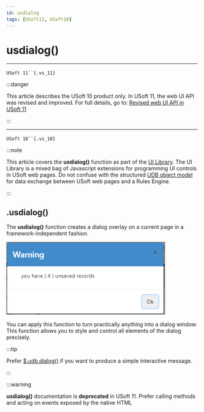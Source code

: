 ```yaml
---
id: usdialog
tags: [USoft11, USoft10]
---
```

# usdialog()



----

`USoft 11``{.vs_11}`


:::danger

This article describes the USoft 10 product only.
In USoft 11, the web UI API was revised and improved. For full details, go to:
[Revised web UI API in USoft 11](/docs/Web_and_app_UIs/UDB_udb/Revised_web_UI_API_in_USoft_11.md)

:::

----

`USoft 10``{.vs_10}`


:::note

This article covers the **usdialog()** function as part of the [UI Library](/docs/Web_and_app_UIs/UI_Library).
The UI Library is a mixed bag of Javascript extensions for programming UI controls in USoft web pages. Do not confuse with the structured [UDB object model](/docs/Web_and_app_UIs/UDB_udb/UDB_udb_object.md) for data exchange between USoft web pages and a Rules Engine.

:::

## **.usdialog()**

The **usdialog()** function creates a dialog overlay on a current page in a framework-independent fashion.

![](./assets/ebed01fb-5df5-4b62-8048-77dfe3a3883f.png)

You can apply this function to turn practically anything into a dialog window. This function allows you to style and control all elements of the dialog precisely.


:::tip

Prefer [$.udb.dialog()](/docs/Web_and_app_UIs/UDB_udb/udbdialog.md) if you want to produce a simple interactive message.

:::


:::warning

**usdialog()** documentation is **deprecated** in USoft 11. Prefer calling methods and acting on events exposed by the native HTML **<dialog>** element.

:::

The **.usdialog()** function can be called in two ways:

- On an HTML element that has no specific dialog markup at all. In this case, the HTML element becomes the dialog body and all other elements are generated around it, to properly display a dialog. For most circumstances, this is the proper way to show a dialog. Dialog title and buttons need to be managed using the appropriate options in this case, and cannot be modified using the Web Designer. **See Example 1.**
- On an HTML element that already contains all the dialog markup, elements and classes and attributes that the dialog needs. This is especially useful if the dialog markup is made within the Web Designer already and is being managed there, and it just needs to be activated to be shown as a dialog. **See Example 2.**

Returns the HTML element.

*Syntax*

```js
.usdialog( *command* )
.usdialog( *options* )

*command*        ::= { "show" | "close" | "destroy" }

*options*        ::= {
    resizable: *is-resizable*,
    draggable: *is-draggable*,
    modal: *is-modal*,
    width: *width*,
    height: *height*,
    title: *title*,
    buttons: [ *button-object*, *button-object*... ],
    closeOnEscape: *show-close-button*,
    open: *dialog-open-function*
}

*is-resizable*        ::= { true | false }
*is-draggable*        ::= { true | false }
*is-modal*            ::= { true | false }

*width*                   ::= { *integer* | *percentage-string* | *viewport-width-string* }
*height*                  ::= { *integer* | *percentage-string* | *viewport-height-string* }
*percentage-string*       ::= *integer*%
*viewport-width-string*   ::= *integer*vw
*viewport-height-string*  ::= *integer*vh

*buttonlist*          ::= { [ *button-name*, *button-name*... ] |
                          [ *button-object*, *button-object*... ] }

*show-close-button*   ::= { true | false }

```

You must call **.usdialog()** with either a *command* keyword or an *options* struct.

*Command* is a string keyword that indicates how the state of the dialog is altered:

- "show": displays the dialog,
- "close": closes the dialog,
- "destroy": closes the dialog and destroys the dialog-specific elements that were added.

*options* is a struct that can have the following items, all of which are optional.

*is-resizable* may be set to a boolean that determines if the dialog can be resized. The default is false, which means that the dialog cannot be resized. This option has an effect only in the ‘jquery-ui’ framework.

*is-draggable* may be set to a boolean that determines if the dialog can be dragged to a different position on the screen. The default is false, which means that the dialog is not draggable. This option has an effect only in the ‘jquery-ui’ framework.

*is-modal* may be set to a boolean that determines if the dialog is modal and can only be closed by clicking on one of its buttons or on its close icon, as opposed to begin closed by the Escape key being pressed or the backdrop behind the dialog being clicked. The default is true, which means that the dialog is modal.

*width* and *height* determine the size of the dialog. These values can be: an integer that designates a precise number of pixels; a string that is an integer followed by the '%' symbol and that designates the percentage relative to the screen width or screen height; or a string that is an integer followed by 'vw' (for viewport width) or 'vh' (for viewport height) and that designates the percentage relative to the width or height of the viewport.


:::tip

USoft recommends explicitly setting width and height. There are no standard defaults. Practical sizes are 650 pixels of width and 350 pixels of height for smaller dialogs, and ‘92vw’ and ‘92vh’ for larger dialogs, e.g. those that display (lookup) dialog pages.

:::

If *title* is set to a title string value, this value is shown as text in the title bar of the dialog. If *title* is set to an empty string, the title bar does not appear. *Title* may be a simple string but it may also be an HTML fragment. The contents of *title* are translatable.

*buttons* is a list of buttons that will appear in the dialog. This is either an array of button names that are string values, or an array of button objects. If you are using button names, each button will have the button name as its **id** property and as its **label** property. Button objects are described in the section below in this help topic.

*show-close-button* determines whether a close icon is shown on the dialog on the upper-right. The default is true, which means a close icon is shown.

*dialog-open-function* may be set to a function executed when the dialog is shown on the screen. This function is executed during the **dialogopen** event, which fires at the time when the dialog is displayed.

### Examples

*Example 1*

This shows the principle of styling a dialog by setting options passed with the **usdialog()** command.


:::tip

For an example of how to add functionality to the buttons, see *Example 3* at the end of this article.

:::

1.Add an HTMLControl control to your page. Set the HTML property of this control to:

```language-html
<div class="my-dialog">My text</div>
```

2.Add a push button to your page. Make sure the button executes this script when clicked:

```js
$(".my-dialog").usdialog({
   width: "92vw",
   height: "92vh",
   modal: true,
   buttons: [
      { id: "OK", class: 'btn-success', icon:'benchmark-icon-save' },
      { id: "RESET", class: 'btn-warning' },
      { id: "CANCEL", class: 'btn-danger', default: true },
   ],
   title: 'Settings',
   closeOnEscape: true
});
```

*Example 2a*

This shows the principle of displaying previously hidden HTML as a modal dialog, but nothing else.

1.Add an HTMLControl control to your page. Set the HTML property of this control to:

```language-html
<div id="my-dialog"><p>My text</p></div>
```

2.Add the following class to the class list (the Class property) of the HTMLControl:

hide

3.Add a push button to your page. Make sure the button executes this script when clicked:

```js
$('#my-dialog').usdialog('show');
```

*Example 2b*

This shows the principle of styling a dialog in the HTML code.

1.Add an HTMLControl control to your page. Set the HTML property of this control to:

```language-html
<div class="modal hide">
  <div class="my-dialog">
    <div class="dialog-content modal-content">
      <div class="dialog-header modal-header">
        <h1>My Header</h1>
      </div>
      <div class="dialog-body modal-body">
        <p>Here are my buttons: (...)</p>
      </div>				
      <div class="dialog-footer modal-footer">
        <p>This is my footer</p>
      </div>					
    </div>
  </div>
</div>
```

2.Add a push button to your page. Make sure the button executes this script when clicked:

```js
$('.my-dialog').usdialog('show');
```

## Button objects

Each button object has its own list of properties and values, all of which except id are optional:

*Syntax*

```js
*button-object*  ::= {
    id: *button-id*,
    label: *button-label*,
    func: *button-function*,
    icon: *class-list*,
    class:  *class-list*,
    default: *button-is-default*,
    style: *button-style*,
    props: *button-properties*,
    attr: *button-attributes*
}

*class-list*          ::= { *class class*... }
*button-is-default*   ::= { true | false }
```

The required *button-id* must be set to a string value that is the ID used to identify the button.

*button-label* may be set to a string value that is displayed on the button as a text label. If 'label' is not set, it will default to the value of the 'id' property. If 'label' is set, it is translated by the translation engine.

*button-function* may be set to a function that is called when the button is clicked. This is equivalent to an onclick event being added to a button in Web Designer.

**icon** may be set to a string value that is a space-separated list of class names. If you set this property for example to:

```
us-icon ui-icon-folder
```

you can then use regular CSS styling to retrieve an image file to style the icon, like so:

```language-css
us-icon.ui-icon-folder {
    height: 16px;
    width: 16px;
    background-image: url(../images/folder.png) !important;
}
```

or you can style the icon by referring to a Unicode character icon, as in:

```language-css
ui-icon-search::before {
    content: "\f0c5";
    color: #00a;
    font-family: "FontAwesome Regular";
}
```

*class* may equally be set to a string value that is a space-separated list of class names. These class names can be added to the button to alter its appearance. E.g. in Bootstrap you can add the ‘btn-warning’ class to add a yellow background color to the button.

*button-is-default* determines whether the button must have input focus by default when the dialog opens. If you do not set *button-is-default* to 'true' for any of the buttons, the FIRST button in the dialog gets input focus when the dialog opens. If you set *button-is-default* to 'true' for multiple buttons, the FIRST button of this type gets input focus.

*button-style* may be set to a button-style string value that contains inline CSS rules for the button.

*button-properties* may be set to a JSON object the properties of which are added to the DOM element of the button.

*button-attributes* may be set to a JSON object the properties of which are added as extra HTML attributes of the button.

### Examples

*Example 3*

This shows how, in the situation of *Example 1,* you can use of the **func** property to specify the functionality of a button. The example is that the Cancel button closes the dialog:

```js
$(".my-dialog").usdialog({
   width: "92vw",
   height: "92vh",
   modal: true,
   buttons: [
      { id: "OK", class: 'btn-success', icon:'benchmark-icon-save' },
      { id: "RESET", class: 'btn-warning' },
      { id: "CANCEL", class: 'btn-danger', default: true, func:function(){$(".my-dialog").usdialog("close");} },
   ],
   title: 'Settings',
   closeOnEscape: true
});
```

 